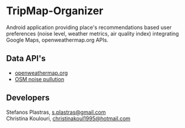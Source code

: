 # TripMap-Organizer
Android application providing place's recommendations based user preferences (noise level, weather metrics, air quality index) integrating Google Maps, openweathermap.org APIs.

## Data API's
- [openweathermap.org](https://openweathermap.org/api)
- [OSM noise pullution](https://github.com/lukasmartinelli/osm-noise-pollution)

## Developers
Stefanos Plastras, s.plastras@gmail.com <br />
Christina Koulouri, christinakoul1995@hotmail.com
